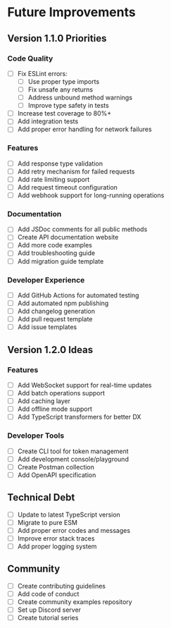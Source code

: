 # Future Improvements

## Version 1.1.0 Priorities

### Code Quality
- [ ] Fix ESLint errors:
  - [ ] Use proper type imports
  - [ ] Fix unsafe any returns
  - [ ] Address unbound method warnings
  - [ ] Improve type safety in tests
- [ ] Increase test coverage to 80%+
- [ ] Add integration tests
- [ ] Add proper error handling for network failures

### Features
- [ ] Add response type validation
- [ ] Add retry mechanism for failed requests
- [ ] Add rate limiting support
- [ ] Add request timeout configuration
- [ ] Add webhook support for long-running operations

### Documentation
- [ ] Add JSDoc comments for all public methods
- [ ] Create API documentation website
- [ ] Add more code examples
- [ ] Add troubleshooting guide
- [ ] Add migration guide template

### Developer Experience
- [ ] Add GitHub Actions for automated testing
- [ ] Add automated npm publishing
- [ ] Add changelog generation
- [ ] Add pull request template
- [ ] Add issue templates

## Version 1.2.0 Ideas

### Features
- [ ] Add WebSocket support for real-time updates
- [ ] Add batch operations support
- [ ] Add caching layer
- [ ] Add offline mode support
- [ ] Add TypeScript transformers for better DX

### Developer Tools
- [ ] Create CLI tool for token management
- [ ] Add development console/playground
- [ ] Create Postman collection
- [ ] Add OpenAPI specification

## Technical Debt
- [ ] Update to latest TypeScript version
- [ ] Migrate to pure ESM
- [ ] Add proper error codes and messages
- [ ] Improve error stack traces
- [ ] Add proper logging system

## Community
- [ ] Create contributing guidelines
- [ ] Add code of conduct
- [ ] Create community examples repository
- [ ] Set up Discord server
- [ ] Create tutorial series 